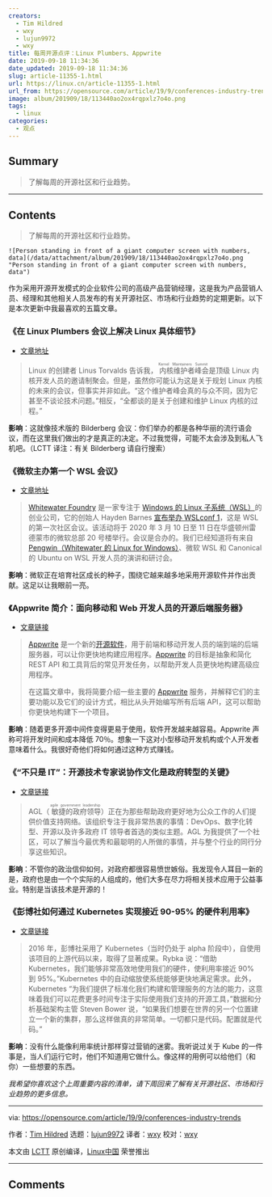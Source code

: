 ```yaml
---
creators:
  - Tim Hildred
  - wxy
  - lujun9972
  - wxy
title: 每周开源点评：Linux Plumbers、Appwrite
date: 2019-09-18 11:34:36
date_updated: 2019-09-18 11:34:36
slug: article-11355-1.html
url: https://linux.cn/article-11355-1.html
url_from: https://opensource.com/article/19/9/conferences-industry-trends
image: album/201909/18/113440ao2ox4rqpxlz7o4o.png
tags:
  - linux
categories:
  - 观点
---
```


## Summary

> 了解每周的开源社区和行业趋势。

***

<!-- more -->

## Contents

> 
> 了解每周的开源社区和行业趋势。
> 
> 
> 

`![Person standing in front of a giant computer screen with numbers, data](/data/attachment/album/201909/18/113440ao2ox4rqpxlz7o4o.png "Person standing in front of a giant computer screen with numbers, data")`

作为采用开源开发模式的企业软件公司的高级产品营销经理，这是我为产品营销人员、经理和其他相关人员发布的有关开源社区、市场和行业趋势的定期更新。以下是本次更新中我最喜欢的五篇文章。

### 《在 Linux Plumbers 会议上解决 Linux 具体细节》

* [文章地址](https://www.zdnet.com/article/working-on-linuxs-nuts-and-bolts-at-linux-plumbers/)

> 
> Linux 的创建者 Linus Torvalds 告诉我，<ruby> 内核维护者峰会 <rt>  Kernel Maintainers Summit </rt></ruby>是顶级 Linux 内核开发人员的邀请制聚会。但是，虽然你可能认为这是关于规划 Linux 内核的未来的会议，但事实并非如此。“这个维护者峰会真的与众不同，因为它甚至不谈论技术问题。”相反，“全都谈的是关于创建和维护 Linux 内核的过程。”
> 
> 
> 

**影响**：这就像技术版的 Bilderberg 会议：你们举办的都是各种华丽的流行语会议，而在这里我们做出的才是真正的决定。不过我觉得，可能不太会涉及到私人飞机吧。（LCTT 译注：有关 Bilderberg 请自行搜索）

### 《微软主办第一个 WSL 会议》

* [文章地址](https://www.zdnet.com/article/microsoft-hosts-first-windows-subsystem-for-linux-conference/)

> 
> [Whitewater Foundry](https://github.com/WhitewaterFoundry) 是一家专注于 [Windows 的 Linux 子系统（WSL）](https://docs.microsoft.com/en-us/windows/wsl/install-win10)的创业公司，它的创始人 Hayden Barnes [宣布举办 WSLconf 1](https://www.linkedin.com/feed/update/urn:li:activity:6574754435518599168/)，这是 WSL 的第一次社区会议。该活动将于 2020 年 3 月 10 日至 11 日在华盛顿州雷德蒙市的微软总部 20 号楼举行。会议是合办的。我们已经知道将有来自[Pengwin（Whitewater 的 Linux for Windows）](https://www.zdnet.com/article/pengwin-a-linux-specifically-for-windows-subsystem-for-linux/)、微软 WSL 和 Canonical 的 Ubuntu on WSL 开发人员的演讲和研讨会。
> 
> 
> 

**影响**：微软正在培育社区成长的种子，围绕它越来越多地采用开源软件并作出贡献。这足以让我眼前一亮。

### 《Appwrite 简介：面向移动和 Web 开发人员的开源后端服务器》

* [文章链接](https://medium.com/@eldadfux/introducing-appwrite-an-open-source-backend-server-for-mobile-web-developers-4be70731575d)

> 
> [Appwrite](https://appwrite.io) 是一个新的[开源软件](https://github.com/appwrite/appwrite)，用于前端和移动开发人员的端到端的后端服务器，可以让你更快地构建应用程序。[Appwrite](https://medium.com/@eldadfux/introducing-appwrite-an-open-source-backend-server-for-mobile-web-developers-4be70731575d?source=friends_link&sk=b6a2be384aafd1fa5b1b6ff12906082c) 的目标是抽象和简化 REST API 和工具背后的常见开发任务，以帮助开发人员更快地构建高级应用程序。
> 
> 
> 在这篇文章中，我将简要介绍一些主要的 [Appwrite](https://appwrite.io/) 服务，并解释它们的主要功能以及它们的设计方式，相比从头开始编写所有后端 API，这可以帮助你更快地构建下一个项目。
> 
> 
> 

**影响**：随着更多开源中间件变得更易于使用，软件开发越来越容易。Appwrite 声称可将开发时间和成本降低 70％。想象一下这对小型移动开发机构或个人开发者意味着什么。我很好奇他们将如何通过这种方式赚钱。

### 《“不只是 IT”：开源技术专家说协作文化是政府转型的关键》

* [文章链接](https://medium.com/agile-government-leadership/more-than-just-it-open-source-technologist-says-collaborative-culture-is-key-to-government-c46d1489f822)

> 
> AGL（<ruby> 敏捷的政府领导 <rt>  agile government leadership </rt></ruby>）正在为那些帮助政府更好地为公众工作的人们提供价值支持网络。该组织专注于我非常热衷的事情：DevOps、数字化转型、开源以及许多政府 IT 领导者首选的类似主题。AGL 为我提供了一个社区，可以了解当今最优秀和最聪明的人所做的事情，并与整个行业的同行分享这些知识。
> 
> 
> 

**影响**：不管你的政治信仰如何，对政府都很容易愤世嫉俗。我发现令人耳目一新的是，政府也是由一个个实际的人组成的，他们大多在尽力将相关技术应用于公益事业。特别是当该技术是开源的！

### 《彭博社如何通过 Kubernetes 实现接近 90-95% 的硬件利用率》

* [文章链接](https://www.cncf.io/blog/2019/09/12/how-bloomberg-achieves-close-to-90-95-hardware-utilization-with-kubernetes/)

> 
> 2016 年，彭博社采用了 Kubernetes（当时仍处于 alpha 阶段中），自使用该项目的上游代码以来，取得了显著成果。Rybka 说：“借助 Kubernetes，我们能够非常高效地使用我们的硬件，使利用率接近 90% 到 95%。”Kubernetes 中的自动缩放使系统能够更快地满足需求。此外，Kubernetes “为我们提供了标准化我们构建和管理服务的方法的能力，这意味着我们可以花费更多时间专注于实际使用我们支持的开源工具，”数据和分析基础架构主管 Steven Bower 说，“如果我们想要在世界的另一个位置建立一个新的集群，那么这样做真的非常简单。一切都只是代码。配置就是代码。”
> 
> 
> 

**影响**：没有什么能像利用率统计那样穿过营销的迷雾。我听说过关于 Kube 的一件事是，当人们运行它时，他们不知道用它做什么。像这样的用例可以给他们（和你）一些想要的东西。

*我希望你喜欢这个上周重要内容的清单，请下周回来了解有关开源社区、市场和行业趋势的更多信息。*

---

via: <https://opensource.com/article/19/9/conferences-industry-trends>

作者：[Tim Hildred](https://opensource.com/users/thildred) 选题：[lujun9972](https://github.com/lujun9972) 译者：[wxy](https://github.com/wxy) 校对：[wxy](https://github.com/wxy)

本文由 [LCTT](https://github.com/LCTT/TranslateProject) 原创编译，[Linux中国](https://linux.cn/) 荣誉推出

***

## Comments
